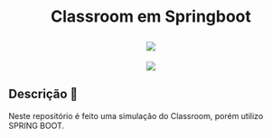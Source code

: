 <h1 align="center">
  <p align="center"> Classroom em Springboot</p>
  <img src="https://user-images.githubusercontent.com/63310044/178504510-7298786a-420e-46b2-b98c-c84a05970318.svg"/>
</h1>

<p align="center">
<img src="http://img.shields.io/static/v1?label=STATUS&message=FINALIZADO&color=GREEN&style=for-the-badge"/>
</p>

## Descrição :scroll:
Neste repositório é feito uma simulação do Classroom, porém utilizo SPRING BOOT.
